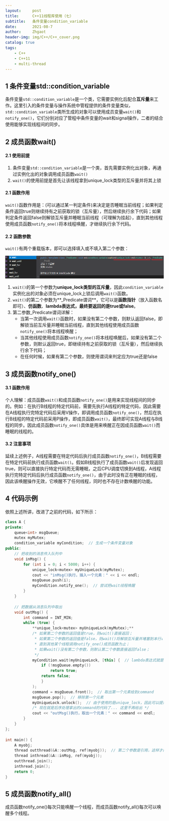 ```yaml
---
layout:     post
title:      C++11线程库使用（七）
subtitle:   条件变量condition_variable
date:       2021-08-7
author:     Zhgaot
header-img: img/C++/C++_cover.png
catalog: true
tags:
    - C++
    - C++11
    - multi-thread
---
```


## 1  条件变量std::condition_variable

条件变量`std::condition_variable`是一个类，它需要实例化后配合**互斥量**来工作。这里引入的条件变量与操作系统中管程提供的条件变量类似，`std::condition_variable`类所生成的对象可以使用成员变量`wait()`和`notify_one()`，它们分别对应了管程中条件变量的wait和signal操作，二者的结合使用能够实现线程间的同步。

## 2  成员函数wait()

#### 2.1  使用前提

1. 条件变量`std::condition_variable`是一个类，首先需要实例化出对象，再通过实例化出的对象调用成员函数`wait()`
2. `wait()`的使用前提是首先让该线程拿到unique_lock<mutex>类型的互斥量并将其上锁

#### 2.1  函数作用

`wait()`函数作用是：(可以通过某一判定条件)来决定是否睡眠当前线程；如果判定条件返回true则继续持有之前获取的锁（互斥量），然后继续执行余下代码；如果判定条件返回false则解锁互斥量并睡眠当前线程（可理解为挂起），直到其他线程使用成员函数`notify_one()`将本线程唤醒，才继续执行余下代码。

#### 2.2  函数参数

`wait()`有两个重载版本，即可以选择填入或不填入第二个参数：

![](https://raw.githubusercontent.com/Zhgaot/Zhgaot.github.io/master/img/C++/multi-thread/7_0.png)

1. `wait()`的第一个参数为**unique_lock<mutex>类型的互斥量**，因此`condition_variable`实例化出的对象必须在unique_lock<mutex>上锁后调用`wait()`函数。
2. `wait()`的第二个参数为**_Predicate谓词**，它可以是**函数指针**（放入函数名即可）、**仿函数**、**lambda表达式，最终要返回的是true或false**。
3. 第二参数_Predicate谓词详解：
    - 当第一次调用`wait()`函数时，如果没有第二个参数，则默认返回false，即解锁当前互斥量并睡眠当前线程，直到其他线程使用成员函数`notify_one()`将本线程唤醒；
    - 当其他线程使用成员函数`notify_one()`将本线程唤醒后，如果没有第二个参数，则默认返回true，即继续持有之前获取的锁（互斥量），然后继续执行余下代码；
    - 在任何时候，如果有第二个参数，则使用谓词来判定应为true还是false

## 3  成员函数notify_one()

#### 3.1  函数作用

个人理解：成员函数`wait()`和成员函数`notify_one()`是用来实现线程间的同步的。例如：在执行B线程的特定代码前，需要先执行A线程的特定代码，因此需要在A线程执行完特定代码后采用V操作，即调用成员函数`notify_one()`，然后在执行B线程的特定代码前采用P操作，即成员函数`wait()`，最终即可实现A线程与B线程的同步。因此成员函数`notify_one()`具体是用来唤醒正在因成员函数`wait()`而睡眠的线程的。

#### 3.2  注意事项

延续上述例子，A线程需要在特定代码后执行成员函数`notify_one()`，B线程需要在特定代码前执行成员函数`wait()`。假如B线程执行了成员函数`wait()`后发现返回true，则可以直接执行特定代码而无需睡眠，之后CPU调度切换到A线程，A线程执行完特定代码后执行成员函数`notify_one()`，由于此时没有正在睡眠的线程，因此该唤醒操作无效，它唤醒不了任何线程，同时也不存在计数唤醒的功能。

## 4  代码示例

依照上述所讲，改进了之前的代码，如下所示：

```cpp
class A {
private:
	queue<int> msgQueue;
	mutex myMutex;
	condition_variable myCondition;  // 生成一个条件变量对象
public:
	// 把收到的消息传入队列中
	void inMsg() {
		for (int i = 0; i < 5000; i++) {
			unique_lock<mutex> myUniqueLock(myMutex);
			cout << "inMsg()执行，插入一个元素：" << i << endl;
			msgQueue.push(i);
			myCondition.notify_one();  // 尝试把wait线程唤醒
		}
	}

	// 把数据从消息队列中取出
	void outMsg() {
		int command = INT_MIN;
		while (true) {
			**unique_lock<mutex> myUniqueLock(myMutex);**
			/* 如果第二个参数的返回值是true，则wait()直接返回；
			 * 如果第二个参数的返回值是false，则wait()将解锁互斥量并堵塞到本行↓
			 * 直到其他某个线程调用notify_one()成员函数为止；
			 * 如果wait()没有第二个参数，则默认第二个参数直接返回false； 
			 */
			myCondition.wait(myUniqueLock, [this] {  // lambda表达式就是可调用对象
				if (!msgQueue.empty())
					return true;
				return false;
				}
			);
			command = msgQueue.front();  // 取出第一个元素给到command
			msgQueue.pop();  // 移除第一个元素
			myUniqueLock.unlock();  // 由于使用的是unique_lock，因此可以提前解锁，让其他线程继续执行
			/* 现在就是后序处理拿出的command的代码了... 这里不再给出 */
			cout << "outMsg()执行，取出一个元素：" << command << endl;
		}
	}
};

int main() {
	A myobj;
	thread outthread(&A::outMsg, ref(myobj));  // 第二个参数是引用，这样才能保证两个线程操纵的是同一个对象
	thread inthread(&A::inMsg, ref(myobj));
	outthread.join();
	inthread.join();
	return 0;
}
```

## 5  成员函数notify_all()

成员函数notify_one()每次只能唤醒一个线程，而成员函数notify_all()每次可以唤醒多个线程。